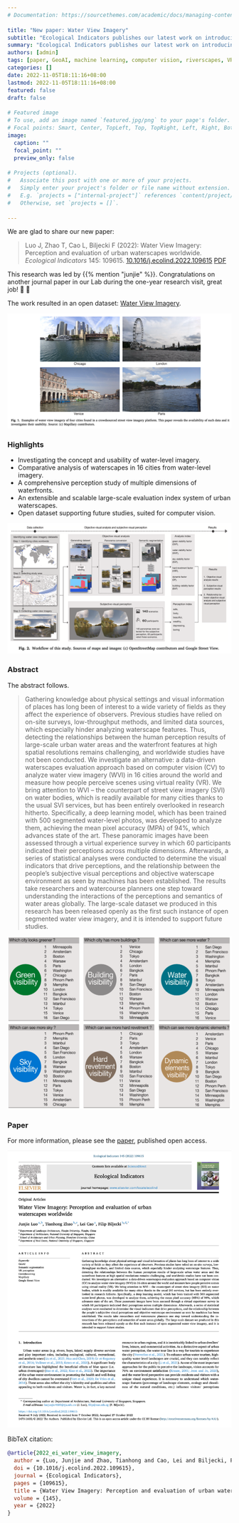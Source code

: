 ```yaml
---
# Documentation: https://sourcethemes.com/academic/docs/managing-content/

title: "New paper: Water View Imagery"
subtitle: "Ecological Indicators publishes our latest work on introducing a new kind of urban visual perspective for perception and evaluation studies of waterscapes worldwide"
summary: "Ecological Indicators publishes our latest work on introducing a new kind of urban visual perspective for perception and evaluation studies of waterscapes worldwide"
authors: [admin]
tags: [paper, GeoAI, machine learning, computer vision, riverscapes, VR]
categories: []
date: 2022-11-05T18:11:16+08:00
lastmod: 2022-11-05T18:11:16+08:00
featured: false
draft: false

# Featured image
# To use, add an image named `featured.jpg/png` to your page's folder.
# Focal points: Smart, Center, TopLeft, Top, TopRight, Left, Right, BottomLeft, Bottom, BottomRight.
image:
  caption: ""
  focal_point: ""
  preview_only: false

# Projects (optional).
#   Associate this post with one or more of your projects.
#   Simply enter your project's folder or file name without extension.
#   E.g. `projects = ["internal-project"]` references `content/project/deep-learning/index.md`.
#   Otherwise, set `projects = []`.

---
```


We are glad to share our new paper:

> Luo J, Zhao T, Cao L, Biljecki F (2022): Water View Imagery: Perception and evaluation of urban waterscapes worldwide. _Ecological Indicators_ 145: 109615. [<i class="ai ai-doi-square ai"></i> 10.1016/j.ecolind.2022.109615](https://doi.org/10.1016/j.ecolind.2022.109615) [<i class="far fa-file-pdf"></i> PDF](/publication/2022-ei-water-view-imagery/2022-ei-water-view-imagery.pdf)</i> <i class="ai ai-open-access-square ai"></i>

This research was led by {{% mention "junjie" %}}.
Congratulations on another journal paper in our Lab during the one-year research visit, great job! :raised_hands: :clap:

The work resulted in an open dataset: [Water View Imagery](https://github.com/ualsg/Water-View-Imagery-dataset).


![](1.png)

### Highlights

+ Investigating the concept and usability of water-level imagery.
+ Comparative analysis of waterscapes in 16 cities from water-level imagery.
+ A comprehensive perception study of multiple dimensions of waterfronts.
+ An extensible and scalable large-scale evaluation index system of urban waterscapes.
+ Open dataset supporting future studies, suited for computer vision.

![](2.png)

### Abstract

The abstract follows.

> Gathering knowledge about physical settings and visual information of places has long been of interest to a wide variety of fields as they affect the experience of observers. Previous studies have relied on on-site surveys, low-throughput methods, and limited data sources, which especially hinder analyzing waterscape features. Thus, detecting the relationships between the human perception results of large-scale urban water areas and the waterfront features at high spatial resolutions remains challenging, and worldwide studies have not been conducted. We investigate an alternative: a data-driven waterscapes evaluation approach based on computer vision (CV) to analyze water view imagery (WVI) in 16 cities around the world and measure how people perceive scenes using virtual reality (VR). We bring attention to WVI – the counterpart of street view imagery (SVI) on water bodies, which is readily available for many cities thanks to the usual SVI services, but has been entirely overlooked in research hitherto. Specifically, a deep learning model, which has been trained with 500 segmented water-level photos, was developed to analyze them, achieving the mean pixel accuracy (MPA) of 94%, which advances state of the art. These panoramic images have been assessed through a virtual experience survey in which 60 participants indicated their perceptions across multiple dimensions. Afterwards, a series of statistical analyses were conducted to determine the visual indicators that drive perceptions, and the relationship between the people’s subjective visual perceptions and objective waterscape environment as seen by machines has been established. The results take researchers and watercourse planners one step toward understanding the interactions of the perceptions and semantics of water areas globally. The large-scale dataset we produced in this research has been released openly as the first such instance of open segmented water view imagery, and it is intended to support future studies.

![](3.png)

### Paper 

For more information, please see the [paper](/publication/2022-ei-water-view-imagery/), published open access. <i class="ai ai-open-access-square ai"></i>

[![](page-one.png)](/publication/2022-ei-water-view-imagery/)

BibTeX citation:
```bibtex
@article{2022_ei_water_view_imagery,
  author = {Luo, Junjie and Zhao, Tianhong and Cao, Lei and Biljecki, Filip},
  doi = {10.1016/j.ecolind.2022.109615},
  journal = {Ecological Indicators},
  pages = {109615},
  title = {Water View Imagery: Perception and evaluation of urban waterscapes worldwide},
  volume = {145},
  year = {2022}
}
```
